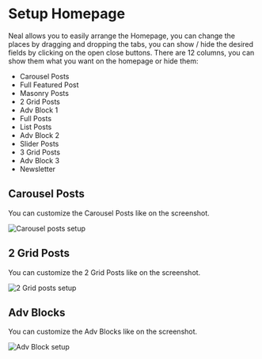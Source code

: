 # Setup Homepage

Neal allows you to easily arrange the Homepage, you can change the places by dragging and dropping the tabs, you can show / hide the desired fields by clicking on the open close buttons. There are 12 columns, you can show them what you want on the homepage or hide them:

- Carousel Posts
- Full Featured Post
- Masonry Posts
- 2 Grid Posts
- Adv Block 1
- Full Posts
- List Posts
- Adv Block 2
- Slider Posts
- 3 Grid Posts
- Adv Block 3
- Newsletter

## Carousel Posts

You can customize the Carousel Posts like on the screenshot. 

![Carousel posts setup](_media/carousel-posts-setup.jpg)

## 2 Grid Posts

You can customize the 2 Grid Posts like on the screenshot. 

![2 Grid posts setup](images/2-grid-posts-setup.jpg)

## Adv Blocks

You can customize the Adv Blocks like on the screenshot.

![Adv Block setup](images/adv-block-setup.jpg)
